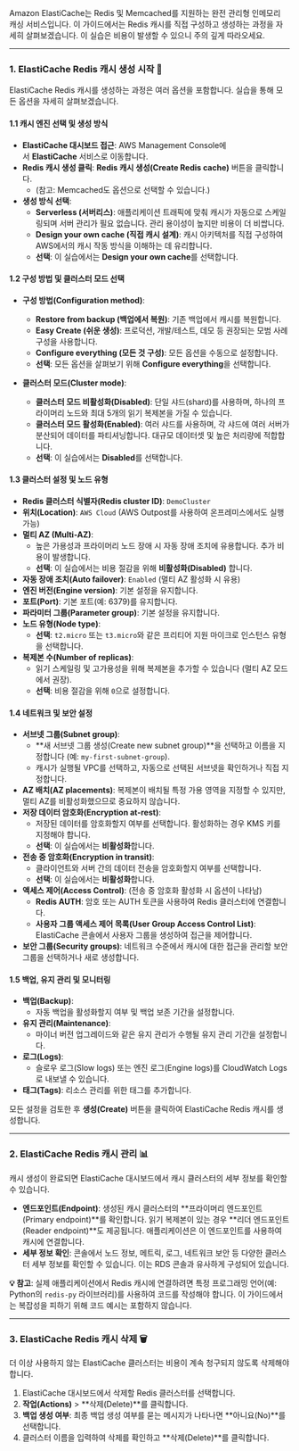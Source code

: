 
Amazon ElastiCache는 Redis 및 Memcached를 지원하는 완전 관리형 인메모리 캐싱 서비스입니다. 이 가이드에서는 Redis 캐시를 직접 구성하고 생성하는 과정을 자세히 살펴보겠습니다. 이 실습은 비용이 발생할 수 있으니 주의 깊게 따라오세요.

---

### 1. ElastiCache Redis 캐시 생성 시작 🌟

ElastiCache Redis 캐시를 생성하는 과정은 여러 옵션을 포함합니다. 실습을 통해 모든 옵션을 자세히 살펴보겠습니다.

#### 1.1 캐시 엔진 선택 및 생성 방식

- **ElastiCache 대시보드 접근**: AWS Management Console에서 **ElastiCache** 서비스로 이동합니다.
- **Redis 캐시 생성 클릭**: **Redis 캐시 생성(Create Redis cache)** 버튼을 클릭합니다.
    - (참고: Memcached도 옵션으로 선택할 수 있습니다.)
- **생성 방식 선택**:
    - **Serverless (서버리스)**: 애플리케이션 트래픽에 맞춰 캐시가 자동으로 스케일링되며 서버 관리가 필요 없습니다. 관리 용이성이 높지만 비용이 더 비쌉니다.
    - **Design your own cache (직접 캐시 설계)**: 캐시 아키텍처를 직접 구성하여 AWS에서의 캐시 작동 방식을 이해하는 데 유리합니다.
    - **선택**: 이 실습에서는 **Design your own cache**를 선택합니다.

#### 1.2 구성 방법 및 클러스터 모드 선택

- **구성 방법(Configuration method)**:
    - **Restore from backup (백업에서 복원)**: 기존 백업에서 캐시를 복원합니다.
    - **Easy Create (쉬운 생성)**: 프로덕션, 개발/테스트, 데모 등 권장되는 모범 사례 구성을 사용합니다.
    - **Configure everything (모든 것 구성)**: 모든 옵션을 수동으로 설정합니다.
    - **선택**: 모든 옵션을 살펴보기 위해 **Configure everything**을 선택합니다.

- **클러스터 모드(Cluster mode)**:
    - **클러스터 모드 비활성화(Disabled)**: 단일 샤드(shard)를 사용하며, 하나의 프라이머리 노드와 최대 5개의 읽기 복제본을 가질 수 있습니다.
    - **클러스터 모드 활성화(Enabled)**: 여러 샤드를 사용하며, 각 샤드에 여러 서버가 분산되어 데이터를 파티셔닝합니다. 대규모 데이터셋 및 높은 처리량에 적합합니다.
    - **선택**: 이 실습에서는 **Disabled**를 선택합니다.

#### 1.3 클러스터 설정 및 노드 유형

- **Redis 클러스터 식별자(Redis cluster ID)**: `DemoCluster`
- **위치(Location)**: `AWS Cloud` (AWS Outpost를 사용하여 온프레미스에서도 실행 가능)
- **멀티 AZ (Multi-AZ)**:
    - 높은 가용성과 프라이머리 노드 장애 시 자동 장애 조치에 유용합니다. 추가 비용이 발생합니다.
    - **선택**: 이 실습에서는 비용 절감을 위해 **비활성화(Disabled)** 합니다.
- **자동 장애 조치(Auto failover)**: `Enabled` (멀티 AZ 활성화 시 유용)
- **엔진 버전(Engine version)**: 기본 설정을 유지합니다.
- **포트(Port)**: 기본 포트(예: 6379)를 유지합니다.
- **파라미터 그룹(Parameter group)**: 기본 설정을 유지합니다.
- **노드 유형(Node type)**:
    - **선택**: `t2.micro` 또는 `t3.micro`와 같은 프리티어 지원 마이크로 인스턴스 유형을 선택합니다.
- **복제본 수(Number of replicas)**:
    - 읽기 스케일링 및 고가용성을 위해 복제본을 추가할 수 있습니다 (멀티 AZ 모드에서 권장).
    - **선택**: 비용 절감을 위해 `0`으로 설정합니다.

#### 1.4 네트워크 및 보안 설정

- **서브넷 그룹(Subnet group)**:
    - **새 서브넷 그룹 생성(Create new subnet group)**을 선택하고 이름을 지정합니다 (예: `my-first-subnet-group`).
    - 캐시가 실행될 VPC를 선택하고, 자동으로 선택된 서브넷을 확인하거나 직접 지정합니다.
- **AZ 배치(AZ placements)**: 복제본이 배치될 특정 가용 영역을 지정할 수 있지만, 멀티 AZ를 비활성화했으므로 중요하지 않습니다.
- **저장 데이터 암호화(Encryption at-rest)**:
    - 저장된 데이터를 암호화할지 여부를 선택합니다. 활성화하는 경우 KMS 키를 지정해야 합니다.
    - **선택**: 이 실습에서는 **비활성화**합니다.
- **전송 중 암호화(Encryption in transit)**:
    - 클라이언트와 서버 간의 데이터 전송을 암호화할지 여부를 선택합니다.
    - **선택**: 이 실습에서는 **비활성화**합니다.
- **액세스 제어(Access Control)**: (전송 중 암호화 활성화 시 옵션이 나타남)
    - **Redis AUTH**: 암호 또는 AUTH 토큰을 사용하여 Redis 클러스터에 연결합니다.
    - **사용자 그룹 액세스 제어 목록(User Group Access Control List)**: ElastiCache 콘솔에서 사용자 그룹을 생성하여 접근을 제어합니다.
- **보안 그룹(Security groups)**: 네트워크 수준에서 캐시에 대한 접근을 관리할 보안 그룹을 선택하거나 새로 생성합니다.

#### 1.5 백업, 유지 관리 및 모니터링

- **백업(Backup)**:
    - 자동 백업을 활성화할지 여부 및 백업 보존 기간을 설정합니다.
- **유지 관리(Maintenance)**:
    - 마이너 버전 업그레이드와 같은 유지 관리가 수행될 유지 관리 기간을 설정합니다.
- **로그(Logs)**:
    - 슬로우 로그(Slow logs) 또는 엔진 로그(Engine logs)를 CloudWatch Logs로 내보낼 수 있습니다.
- **태그(Tags)**: 리소스 관리를 위한 태그를 추가합니다.

모든 설정을 검토한 후 **생성(Create)** 버튼을 클릭하여 ElastiCache Redis 캐시를 생성합니다.

---

### 2. ElastiCache Redis 캐시 관리 📊

캐시 생성이 완료되면 ElastiCache 대시보드에서 캐시 클러스터의 세부 정보를 확인할 수 있습니다.

- **엔드포인트(Endpoint)**: 생성된 캐시 클러스터의 **프라이머리 엔드포인트(Primary endpoint)**를 확인합니다. 읽기 복제본이 있는 경우 **리더 엔드포인트(Reader endpoint)**도 제공됩니다. 애플리케이션은 이 엔드포인트를 사용하여 캐시에 연결합니다.
- **세부 정보 확인**: 콘솔에서 노드 정보, 메트릭, 로그, 네트워크 보안 등 다양한 클러스터 세부 정보를 확인할 수 있습니다. 이는 RDS 콘솔과 유사하게 구성되어 있습니다.

**💡 참고**: 실제 애플리케이션에서 Redis 캐시에 연결하려면 특정 프로그래밍 언어(예: Python의 `redis-py` 라이브러리)를 사용하여 코드를 작성해야 합니다. 이 가이드에서는 복잡성을 피하기 위해 코드 예시는 포함하지 않습니다.

---

### 3. ElastiCache Redis 캐시 삭제 🗑️

더 이상 사용하지 않는 ElastiCache 클러스터는 비용이 계속 청구되지 않도록 삭제해야 합니다.

1. ElastiCache 대시보드에서 삭제할 Redis 클러스터를 선택합니다.
2. **작업(Actions)** > **삭제(Delete)**를 클릭합니다.
3. **백업 생성 여부**: 최종 백업 생성 여부를 묻는 메시지가 나타나면 **아니요(No)**를 선택합니다.
4. 클러스터 이름을 입력하여 삭제를 확인하고 **삭제(Delete)**를 클릭합니다.
